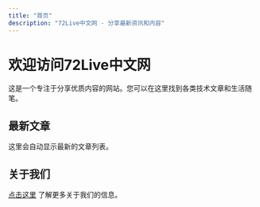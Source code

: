 ```yaml
---
title: "首页"
description: "72Live中文网 - 分享最新资讯和内容"
---
```


# 欢迎访问72Live中文网

这是一个专注于分享优质内容的网站。您可以在这里找到各类技术文章和生活随笔。

## 最新文章

这里会自动显示最新的文章列表。

## 关于我们

[点击这里](/about/) 了解更多关于我们的信息。 